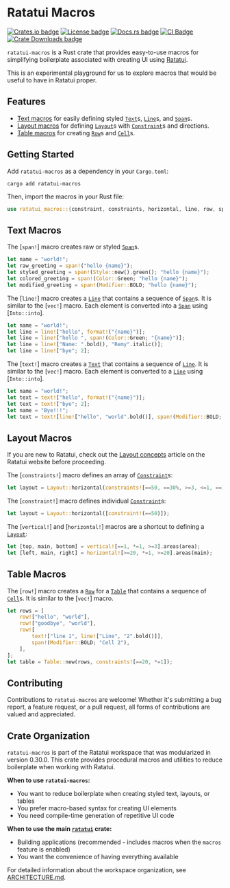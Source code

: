 # Ratatui Macros

[![Crates.io badge]][ratatui_macros crate]
[![License badge]](./LICENSE)
[![Docs.rs badge]][API Docs]
[![CI Badge]][CI Status]
[![Crate Downloads badge]][ratatui_macros crate]

<!-- ⚠️ DO NOT EDIT THIS FILE DIRECTLY, EDIT lib.rs AND THEN RUN `cargo rdme` to update this file. -->
<!-- cargo-rdme start -->

`ratatui-macros` is a Rust crate that provides easy-to-use macros for simplifying boilerplate
associated with creating UI using [Ratatui].

This is an experimental playground for us to explore macros that would be useful to have in
Ratatui proper.

## Features

- [Text macros](#text-macros) for easily defining styled [`Text`]s, [`Line`]s, and [`Span`]s.
- [Layout macros](#layout-macros) for defining [`Layout`]s with [`Constraint`]s and directions.
- [Table macros](#table-macros) for creating [`Row`]s and [`Cell`]s.

## Getting Started

Add `ratatui-macros` as a dependency in your `Cargo.toml`:

```shell
cargo add ratatui-macros
```

Then, import the macros in your Rust file:

```rust
use ratatui_macros::{constraint, constraints, horizontal, line, row, span, text, vertical};
```

## Text Macros

The [`span!`] macro creates raw or styled [`Span`]s.

```rust
let name = "world!";
let raw_greeting = span!("hello {name}");
let styled_greeting = span!(Style::new().green(); "hello {name}");
let colored_greeting = span!(Color::Green; "hello {name}");
let modified_greeting = span!(Modifier::BOLD; "hello {name}");
```

The [`line!`] macro creates a [`Line`] that contains a sequence of [`Span`]s. It is similar to
the [`vec!`] macro. Each element is converted into a [`Span`] using [`Into::into`].

```rust
let name = "world!";
let line = line!["hello", format!("{name}")];
let line = line!["hello ", span!(Color::Green; "{name}")];
let line = line!["Name: ".bold(), "Remy".italic()];
let line = line!["bye"; 2];
```

The [`text!`] macro creates a [`Text`] that contains a sequence of [`Line`]. It is similar to
the [`vec!`] macro. Each element is converted to a [`Line`] using [`Into::into`].

```rust
let name = "world!";
let text = text!["hello", format!("{name}")];
let text = text!["bye"; 2];
let name = "Bye!!!";
let text = text![line!["hello", "world".bold()], span!(Modifier::BOLD; "{name}")];
```

## Layout Macros

If you are new to Ratatui, check out the [Layout concepts] article on the Ratatui website before
proceeding.

The [`constraints!`] macro defines an array of [`Constraint`]s:

```rust
let layout = Layout::horizontal(constraints![==50, ==30%, >=3, <=1, ==1/2, *=1]);
```

The [`constraint!`] macro defines individual [`Constraint`]s:

```rust
let layout = Layout::horizontal([constraint!(==50)]);
```

The [`vertical!`] and [`horizontal!`] macros are a shortcut to defining a [`Layout`]:

```rust
let [top, main, bottom] = vertical![==1, *=1, >=3].areas(area);
let [left, main, right] = horizontal![>=20, *=1, >=20].areas(main);
```

## Table Macros

The [`row!`] macro creates a [`Row`] for a [`Table`] that contains a sequence of [`Cell`]s. It
is similar to the [`vec!`] macro.

```rust
let rows = [
    row!["hello", "world"],
    row!["goodbye", "world"],
    row![
        text!["line 1", line!["Line", "2".bold()]],
        span!(Modifier::BOLD; "Cell 2"),
    ],
];
let table = Table::new(rows, constraints![==20, *=1]);
```

## Contributing

Contributions to `ratatui-macros` are welcome! Whether it's submitting a bug report, a feature
request, or a pull request, all forms of contributions are valued and appreciated.

## Crate Organization

`ratatui-macros` is part of the Ratatui workspace that was modularized in version 0.30.0.
This crate provides procedural macros and utilities to reduce boilerplate when working with
Ratatui.

**When to use `ratatui-macros`:**

- You want to reduce boilerplate when creating styled text, layouts, or tables
- You prefer macro-based syntax for creating UI elements
- You need compile-time generation of repetitive UI code

**When to use the main [`ratatui`] crate:**

- Building applications (recommended - includes macros when the `macros` feature is enabled)
- You want the convenience of having everything available

For detailed information about the workspace organization, see [ARCHITECTURE.md].

[`ratatui`]: https://crates.io/crates/ratatui
[ARCHITECTURE.md]: https://github.com/ratatui/ratatui/blob/main/ARCHITECTURE.md

[Crates.io badge]: https://img.shields.io/crates/v/ratatui-macros?logo=rust&style=flat-square
[License badge]: https://img.shields.io/crates/l/ratatui-macros
[CI Badge]:
  https://img.shields.io/github/actions/workflow/status/ratatui/ratatui/ci.yml?logo=github&style=flat-square
[Docs.rs badge]: https://img.shields.io/docsrs/ratatui-macros?logo=rust&style=flat-square
[Crate Downloads badge]:
    https://img.shields.io/crates/d/ratatui-macros?logo=rust&style=flat-square
[ratatui_macros crate]: https://crates.io/crates/ratatui-macros
[API Docs]: https://docs.rs/ratatui-macros
[CI Status]: https://github.com/ratatui/ratatui/actions
[Ratatui]: https://github.com/ratatui/ratatui
[Layout concepts]: https://ratatui.rs/concepts/layout
[`Constraint`]: ratatui_core::layout::Constraint
[`Layout`]: ratatui_core::layout::Layout
[`Span`]: ratatui_core::text::Span
[`Line`]: ratatui_core::text::Line
[`Text`]: ratatui_core::text::Text
[`Row`]: ratatui_widgets::table::Row
[`Cell`]: ratatui_widgets::table::Cell
[`Table`]: ratatui_widgets::table::Table

<!-- cargo-rdme end -->
